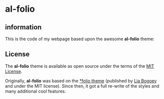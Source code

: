 # al-folio

## information
This is the code of my webpage based upon the awesome **al-folio** theme: 

<a href="https://github.com/alshedivat/al-folio" target="_blank"></a>


## License

The **al-folio** theme is available as open source under the terms of the [MIT License](https://opensource.org/licenses/MIT).

Originally, **al-folio** was based on the [\*folio theme](https://github.com/bogoli/-folio) (published by [Lia Bogoev](http://liabogoev.com) and under the MIT license).
Since then, it got a full re-write of the styles and many additional cool features.
